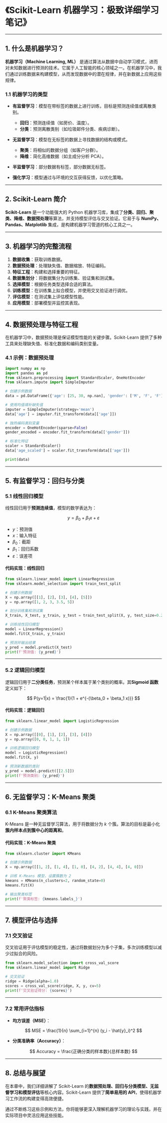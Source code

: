# **《Scikit-Learn 机器学习：极致详细学习笔记》**

---

## **1. 什么是机器学习？**

**机器学习（Machine Learning, ML）** 是通过算法从数据中自动学习模式，进而对未知数据进行预测的技术。它属于人工智能的核心领域之一。在机器学习中，我们通过训练数据来构建模型，从而发现数据中的潜在规律，并在新数据上应用这些规律。

### **1.1 机器学习的类型**

- **有监督学习**：模型在带标签的数据上进行训练，目标是预测连续值或离散类别。  
  - **回归**：预测连续值（如房价、温度）。  
  - **分类**：预测离散类别（如垃圾邮件分类、疾病诊断）。  

- **无监督学习**：模型在无标签的数据上寻找数据的结构或模式。  
  - **聚类**：将相似的数据分组（如客户分群）。  
  - **降维**：简化高维数据（如主成分分析 PCA）。  

- **半监督学习**：部分数据有标签，部分数据无标签。  
- **强化学习**：模型通过与环境的交互获得反馈，以优化策略。

---

## **2. Scikit-Learn 简介**

**Scikit-Learn** 是一个功能强大的 Python 机器学习库，集成了**分类、回归、聚类、降维、数据预处理**等算法，并支持模型评估与交叉验证。它易于与 **NumPy、Pandas、Matplotlib** 集成，是构建机器学习管道的核心工具之一。

---

## **3. 机器学习的完整流程**

1. **数据收集**：获取训练数据。  
2. **数据预处理**：处理缺失值、数据缩放、特征编码。  
3. **特征工程**：构建和选择重要的特征。  
4. **数据集划分**：将数据集分为训练集、验证集和测试集。  
5. **选择模型**：根据任务类型选择合适的算法。  
6. **训练模型**：在训练集上拟合模型，并使用交叉验证进行调优。  
7. **评估模型**：在测试集上评估模型性能。  
8. **应用模型**：部署模型并监控其表现。

---

## **4. 数据预处理与特征工程**

在机器学习中，数据预处理是保证模型性能的关键步骤。Scikit-Learn 提供了多种工具来处理缺失值、标准化数据和编码类别变量。

### **4.1 示例：数据预处理**

```python
import numpy as np
import pandas as pd
from sklearn.preprocessing import StandardScaler, OneHotEncoder
from sklearn.impute import SimpleImputer

# 创建示例数据
data = pd.DataFrame({'age': [25, 30, np.nan], 'gender': ['M', 'F', 'F']})

# 使用均值填补缺失值
imputer = SimpleImputer(strategy='mean')
data['age'] = imputer.fit_transform(data[['age']])

# 独热编码类别变量
encoder = OneHotEncoder(sparse=False)
gender_encoded = encoder.fit_transform(data[['gender']])

# 标准化特征
scaler = StandardScaler()
data['age_scaled'] = scaler.fit_transform(data[['age']])

print(data)
```

---

## **5. 有监督学习：回归与分类**

### **5.1 线性回归模型**

线性回归用于**预测连续值**，模型的数学表达为：

$$
y = \beta_0 + \beta_1 x + \varepsilon
$$

- $y$：预测值  
- $x$：输入特征  
- $\beta_0$：截距  
- $\beta_1$：回归系数  
- $\varepsilon$：误差项

#### **代码实现：线性回归**

```python
from sklearn.linear_model import LinearRegression
from sklearn.model_selection import train_test_split

# 创建示例数据
X = np.array([[1], [2], [3], [4], [5]])
y = np.array([1, 2, 3, 3.5, 5])

# 划分训练集和测试集
X_train, X_test, y_train, y_test = train_test_split(X, y, test_size=0.2, random_state=42)

# 训练线性回归模型
model = LinearRegression()
model.fit(X_train, y_train)

# 预测并输出结果
y_pred = model.predict(X_test)
print(f'预测值: {y_pred}')
```

---

### **5.2 逻辑回归模型**

逻辑回归用于**二分类任务**，预测某个样本属于某个类别的概率。其**Sigmoid 函数**定义如下：

$$
P(y=1|x) = \frac{1}{1 + e^{-(\beta_0 + \beta_1 x)}}
$$

#### **代码实现：逻辑回归**

```python
from sklearn.linear_model import LogisticRegression

# 创建示例数据
X = np.array([[0], [1], [2], [3], [4]])
y = np.array([0, 0, 1, 1, 1])

# 训练逻辑回归模型
model = LogisticRegression()
model.fit(X, y)

# 预测新数据的类别
y_pred = model.predict([[2.5]])
print(f'预测类别: {y_pred}')
```

---

## **6. 无监督学习：K-Means 聚类**

### **6.1 K-Means 聚类算法**

K-Means 是一种无监督学习算法，用于将数据分为 $k$ 个簇。算法的目标是最小化**簇内样本点到簇中心的距离和**。

#### **代码实现：K-Means 聚类**

```python
from sklearn.cluster import KMeans

# 创建示例数据
X = np.array([[1, 2], [1, 4], [1, 0], [4, 2], [4, 4], [4, 0]])

# 训练 K-Means 模型，设置簇数为 2
kmeans = KMeans(n_clusters=2, random_state=0)
kmeans.fit(X)

# 输出聚类标签
print(f'聚类标签: {kmeans.labels_}')
```

---

## **7. 模型评估与选择**

### **7.1 交叉验证**

交叉验证用于评估模型的稳定性，通过将数据划分为多个子集，多次训练模型以减少过拟合的风险。

```python
from sklearn.model_selection import cross_val_score
from sklearn.linear_model import Ridge

# 交叉验证
ridge = Ridge(alpha=1.0)
scores = cross_val_score(ridge, X, y, cv=5)
print(f'交叉验证得分: {scores}')
```

---

### **7.2 常用评估指标**

- **均方误差（MSE）**：

$$
MSE = \frac{1}{n} \sum_{i=1}^{n} (y_i - \hat{y}_i)^2
$$

- **分类准确率（Accuracy）**：

$$
Accuracy = \frac{正确分类的样本数}{总样本数}
$$

---

## **8. 总结与展望**

在本章中，我们详细讲解了 Scikit-Learn 的**数据预处理、回归与分类模型、无监督学习和模型评估**等核心内容。Scikit-Learn 提供了**简单易用的 API**，使得机器学习工作流的构建变得高效便捷。

通过不断练习这些示例和方法，你将能够更深入理解机器学习的理论与实践，并在实际项目中灵活应用这些技能。
